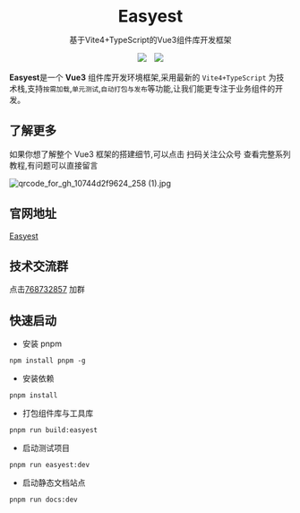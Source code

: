 <br />
<br />
<div style="text-align:center">
<b style="font-size:30px">Easyest</b>
<p>基于Vite4+TypeScript的Vue3组件库开发框架</p>
<img style="display:inline" src="https://img.shields.io/npm/v/kitty-ui" />

<img style="display:inline;margin-left:10px" src="https://img.shields.io/npm/dt/kitty-ui" />
</div>

**Easyest**是一个 **Vue3** 组件库开发环境框架,采用最新的 `Vite4+TypeScript` 为技术栈,支持`按需加载`,`单元测试`,`自动打包与发布`等功能,让我们能更专注于业务组件的开发。

## 了解更多

如果你想了解整个 Vue3 框架的搭建细节,可以点击 扫码关注公众号 查看完整系列教程,有问题可以直接留言

![qrcode_for_gh_10744d2f9624_258 (1).jpg](https://p6-juejin.byteimg.com/tos-cn-i-k3u1fbpfcp/0924c195c477419192fd8f1b395ebb76~tplv-k3u1fbpfcp-watermark.image?)

## 官网地址

[Easyest](https://easyestui.github.io/easyest/)

## 技术交流群

点击<a target="_blank" href="https://qm.qq.com/cgi-bin/qm/qr?k=crNHhLZYUpx3MHdlzD2r3NcE93WKt_w7&jump_from=webapi&authKey=4KF8ltIhPHIbXHudldjvq7Q/W6COfs+ycjKTRmIquQsJL0nCy+gU6CGb53mGpIMc">768732857</a> 加群

## 快速启动

- 安装 pnpm

```
npm install pnpm -g
```

- 安装依赖

```
pnpm install
```

- 打包组件库与工具库

```
pnpm run build:easyest
```

- 启动测试项目

```
pnpm run easyest:dev
```

- 启动静态文档站点

```
pnpm run docs:dev
```
